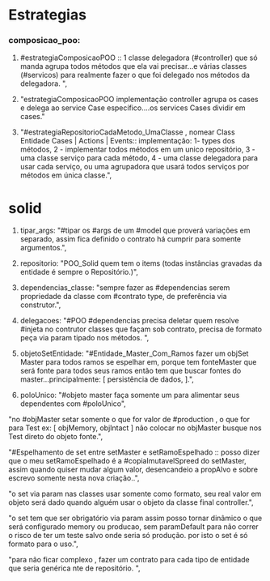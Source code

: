 # Estrategias

### composicao_poo:
1. #estrategiaComposicaoPOO :: 1 classe delegadora (#controller) que só manda agrupa todos métodos que ela vai precisar...e várias classes (#servicos) para realmente fazer o que foi delegado nos métodos da delegadora. ",

1. "estrategiaComposicaoPOO implementação controller agrupa os cases e delega ao service Case específico....os services Cases dividir em cases."

1. "#estrategiaRepositorioCadaMetodo_UmaClasse , nomear Class Entidade Cases | Actions | Events::  implementação: 1- types dos métodos,  2 - implementar todos métodos em um unico repositório,  3 - uma classe serviço para cada método, 4 - uma classe delegadora  para usar cada serviço,  ou uma agrupadora  que usará todos serviços por métodos em única classe.",


# solid
1. tipar_args: "#tipar os #args de um #model que proverá variações em separado, assim fica definido o contrato há cumprir para somente argumentos.",

1. repositorio: "POO_Solid quem tem o items (todas instâncias gravadas da entidade é sempre o Repositório.)",

1. dependencias_classe: "sempre fazer as #dependencias serem propriedade da classe com #contrato type, de preferência via construtor.",

1. delegacoes: "#POO #dependencias precisa deletar quem resolve #injeta no contrutor classes que façam sob contrato, precisa de formato peça via param tipado nos métodos. ",

1. objetoSetEntidade: "#Entidade_Master_Com_Ramos fazer um objSet Master  para todos ramos se espelhar em, porque tem fonteMaster que será fonte para todos seus ramos então tem que buscar fontes do master...principalmente: [ persistência de dados, ].",

1. poloUnico: "#objeto master faça somente um para alimentar seus dependentes com #poloUnico",

"no #objMaster setar somente o que for valor de #production , o que for para Test ex: [ objMemory, objIntact ]  não colocar no objMaster busque nos Test direto do objeto fonte.",

"#Espelhamento de set entre setMaster e setRamoEspelhado :: posso dizer que o meu setRamoEspelhado é a #copiaImutavelSpreed do setMaster, assim quando quiser mudar algum valor, desencandeio a propAlvo e sobre escrevo somente nesta nova criação..",

"o set via param nas classes usar somente como formato, seu real valor em objeto será dado quando alguém usar o objeto da classe final controller.",

"o set tem que ser obrigatório via param assim posso tornar dinâmico o que será configurado memory ou producao, sem paramDefault para não correr o risco de ter um teste salvo onde seria só produção.
por isto o set é só formato para o uso.",

"para não ficar complexo , fazer um contrato para cada tipo de entidade que seria genérica nte de repositório. ",